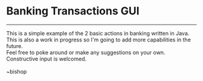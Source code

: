# Banking Transactions GUI
<hr>
This is a simple example of the 2 basic actions in banking written in Java. <br>
This is also a work in progress so I'm going to add more capabilities in the future.<br>
Feel free to poke around or make any suggestions on your own. Constructive input is welcomed.<br>
<br>~bishop
